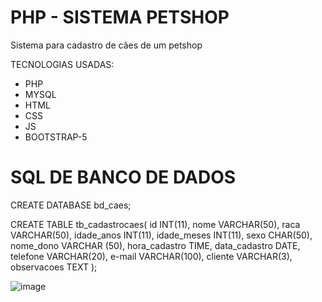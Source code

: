 # PHP - SISTEMA PETSHOP
Sistema para cadastro de cães de um petshop

TECNOLOGIAS USADAS:
* PHP
* MYSQL
* HTML
* CSS
* JS
* BOOTSTRAP-5

# SQL DE BANCO DE DADOS

CREATE DATABASE bd_caes;


CREATE TABLE tb_cadastrocaes(
    id INT(11),
    nome VARCHAR(50),
    raca VARCHAR(50),
    idade_anos INT(11),
    idade_meses INT(11),
    sexo CHAR(50),
    nome_dono VARCHAR (50),
    hora_cadastro TIME,
    data_cadastro DATE,
    telefone VARCHAR(20),
    e-mail VARCHAR(100),
    cliente VARCHAR(3),
    observacoes TEXT
);




![image](https://user-images.githubusercontent.com/73621857/119424867-ad39b780-bcdc-11eb-9d6a-7744f4e13a7a.png)





